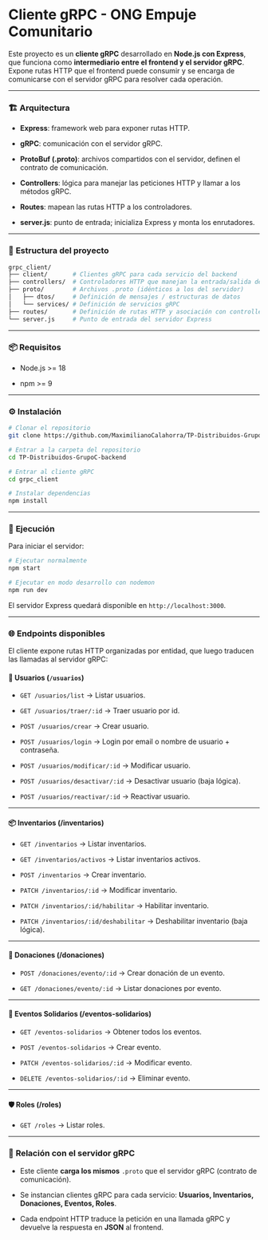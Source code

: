 # Cliente gRPC - ONG Empuje Comunitario

Este proyecto es un **cliente gRPC** desarrollado en **Node.js con Express**, que funciona como **intermediario entre el frontend y el servidor gRPC**.
Expone rutas HTTP que el frontend puede consumir y se encarga de comunicarse con el servidor gRPC para resolver cada operación.

---

### 🏗️ **Arquitectura**

- **Express**: framework web para exponer rutas HTTP.

- **gRPC**: comunicación con el servidor gRPC.

- **ProtoBuf (.proto)**: archivos compartidos con el servidor, definen el contrato de comunicación.

- **Controllers**: lógica para manejar las peticiones HTTP y llamar a los métodos gRPC.

- **Routes**: mapean las rutas HTTP a los controladores.

- **server.js**: punto de entrada; inicializa Express y monta los enrutadores.

---

### 📂 **Estructura del proyecto**

```bash
grpc_client/
├── client/       # Clientes gRPC para cada servicio del backend
├── controllers/  # Controladores HTTP que manejan la entrada/salida de cada petición
├── proto/        # Archivos .proto (idénticos a los del servidor)
│   ├── dtos/     # Definición de mensajes / estructuras de datos
│   └── services/ # Definición de servicios gRPC
├── routes/       # Definición de rutas HTTP y asociación con controllers
└── server.js     # Punto de entrada del servidor Express
```

---

### 📦 **Requisitos**

- Node.js >= 18

- npm >= 9

---

### ⚙️ **Instalación**

```bash
# Clonar el repositorio
git clone https://github.com/MaximilianoCalahorra/TP-Distribuidos-GrupoC-backend

# Entrar a la carpeta del repositorio
cd TP-Distribuidos-GrupoC-backend

# Entrar al cliente gRPC
cd grpc_client

# Instalar dependencias
npm install
```

---

### 🚀 **Ejecución**

Para iniciar el servidor:
```bash
# Ejecutar normalmente
npm start

# Ejecutar en modo desarrollo con nodemon
npm run dev
```
El servidor Express quedará disponible en ```http://localhost:3000```.

---

### 🌐 **Endpoints disponibles**

El cliente expone rutas HTTP organizadas por entidad, que luego traducen las llamadas al servidor gRPC:

#### 👤 **Usuarios (```/usuarios```)**

- ```GET /usuarios/list``` → Listar usuarios.

- ```GET /usuarios/traer/:id``` → Traer usuario por id.

- ```POST /usuarios/crear``` → Crear usuario.

- ```POST /usuarios/login``` → Login por email o nombre de usuario + contraseña.

- ```POST /usuarios/modificar/:id``` → Modificar usuario.

- ```POST /usuarios/desactivar/:id``` → Desactivar usuario (baja lógica).

- ```POST /usuarios/reactivar/:id``` → Reactivar usuario.

---

#### 📦 **Inventarios (/inventarios)**

- ```GET /inventarios``` → Listar inventarios.

- ```GET /inventarios/activos``` → Listar inventarios activos.

- ```POST /inventarios``` → Crear inventario.

- ```PATCH /inventarios/:id``` → Modificar inventario.

- ```PATCH /inventarios/:id/habilitar``` → Habilitar inventario.

- ```PATCH /inventarios/:id/deshabilitar``` → Deshabilitar inventario (baja lógica).

---

#### 🎁 **Donaciones (/donaciones)**

- ```POST /donaciones/evento/:id``` → Crear donación de un evento.

- ```GET /donaciones/evento/:id``` → Listar donaciones por evento.

---

#### 🎉 **Eventos Solidarios (/eventos-solidarios)**

- ```GET /eventos-solidarios``` → Obtener todos los eventos.

- ```POST /eventos-solidarios``` → Crear evento.

- ```PATCH /eventos-solidarios/:id``` → Modificar evento.

- ```DELETE /eventos-solidarios/:id``` → Eliminar evento.

---

#### 🛡️ **Roles (/roles)**

- ```GET /roles``` → Listar roles.

---

### 🔗 **Relación con el servidor gRPC**

- Este cliente **carga los mismos** ```.proto``` que el servidor gRPC (contrato de comunicación).

- Se instancian clientes gRPC para cada servicio: **Usuarios, Inventarios, Donaciones, Eventos, Roles**.

- Cada endpoint HTTP traduce la petición en una llamada gRPC y devuelve la respuesta en **JSON** al frontend.